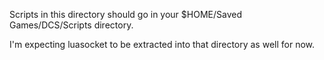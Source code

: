 Scripts in this directory should go in your $HOME/Saved Games/DCS/Scripts directory.

I'm expecting luasocket to be extracted into that directory as well for now.
